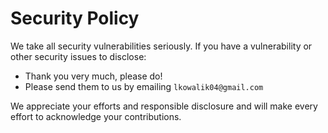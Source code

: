 # Security Policy

We take all security vulnerabilities seriously.
If you have a vulnerability or other security issues to disclose:

- Thank you very much, please do!
- Please send them to us by emailing `lkowalik04@gmail.com`

We appreciate your efforts and responsible disclosure and will make every effort to acknowledge your contributions.
